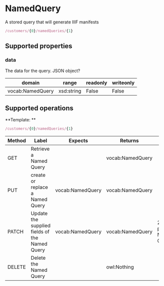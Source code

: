 
# NamedQuery

A stored query that will generate IIIF manifests



```javascript
/customers/{0}/namedQueries/{1}
```


## Supported properties


### data

The data for the query. JSON object?


|domain|range|readonly|writeonly|
|--|--|--|--|
|vocab:NamedQuery|xsd:string|False|False|


## Supported operations

**Template: **

```javascript
/customers/{0}/namedQueries/{1}
```


|Method|Label|Expects|Returns|Status|
|--|--|--|--|--|
|GET|Retrieve a Named Query||vocab:NamedQuery||
|PUT|create or replace a Named Query|vocab:NamedQuery|vocab:NamedQuery||
|PATCH|Update the supplied fields of the Named Query|vocab:NamedQuery|vocab:NamedQuery|200 patched Named Query|
|DELETE|Delete the Named Query||owl:Nothing||

